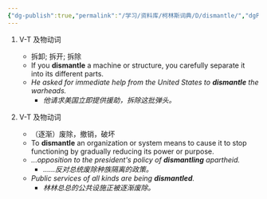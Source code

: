 ```yaml
---
{"dg-publish":true,"permalink":"/学习/资料库/柯林斯词典/D/dismantle/","dgPassFrontmatter":true}
---
```


1. V-T 及物动词
	- 拆卸; 拆开; 拆除
	- If you **dismantle** a machine or structure, you carefully separate it into its different parts.
	- *He asked for immediate help from the United States to **dismantle** the warheads.*
		- *他请求美国立即提供援助，拆除这批弹头。*

2. V-T 及物动词
	- （逐渐）废除，撤销，破坏
	- To **dismantle** an organization or system means to cause it to stop functioning by gradually reducing its power or purpose.
	- *...opposition to the president's policy of **dismantling** apartheid.*
		- *……反对总统废除种族隔离的政策。*
	- *Public services of all kinds are being **dismantled**.*
		- *林林总总的公共设施正被逐渐废除。*